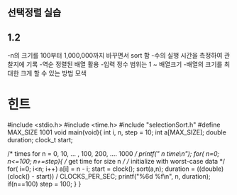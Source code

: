 ## 선택정렬 실습

## 1.2

-n의 크기를 100부터 1,000,000까지 바꾸면서 sort 함
-수의 실행 시간을 측정하여 관찰지에 기록
-역순 정렬된 배열 활용
-입력 정수 범위는 1 ~ 배열크기
-배열의 크기를 최대한 크게 할 수 있는 방법 모색

# 힌트

#include <stdio.h>
#include <time.h>
#include "selectionSort.h"
#define MAX_SIZE 1001
void main(void){
  int i, n, step = 10;
  int a[MAX_SIZE];
  double duration;
  clock_t start;

  /* times for n = 0, 10, ... , 100, 200, .... 1000 */
  printf("    n     time\n");
  for( n=0; n<=100; n+=step){
  /* get time for size n */
    /* initialize with worst-case data */
    for( i=0; i<n; i++)
      a[i] = n - i;
    start = clock();
    sort(a,n);
    duration = ((double) (clock() - start)) / CLOCKS_PER_SEC;
    printf("%6d %f\n", n, duration);
    if(n==100) step = 100;
  }
}
